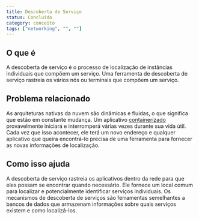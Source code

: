 ```yaml
---
title: Descoberta de Serviço
status: Concluído
category: conceito
tags: ["networking", "", ""]
---
```


## O que é

A descoberta de serviço é o processo de localização de instâncias individuais que compõem um serviço.
Uma ferramenta de descoberta de serviço rastreia os vários nós ou terminais que compõem um serviço.

## Problema relacionado

As arquiteturas nativas da nuvem são dinâmicas e fluidas, o que significa que estão em constante mudança.
Um aplicativo [containerizado](/containerization/) provavelmente iniciará e interromperá várias vezes durante sua vida útil.
Cada vez que isso acontecer, ele terá um novo endereço e
qualquer aplicativo que queira encontrá-lo precisa de uma ferramenta para fornecer as novas informações de localização.

## Como isso ajuda

A descoberta de serviço rastreia os aplicativos dentro da rede para que eles possam se encontrar quando necessário.
Ele fornece um local comum para localizar e potencialmente identificar serviços individuais.
Os mecanismos de descoberta de serviços são ferramentas semelhantes a bancos de dados que armazenam informações sobre quais serviços existem e como localizá-los.
